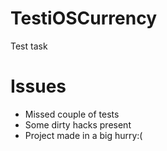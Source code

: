 # TestiOSCurrency
Test task

# Issues
 - Missed couple of tests
 - Some dirty hacks present
 - Project made in a big hurry:(
